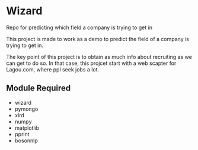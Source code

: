 # Wizard
Repo for predicting which field a company is trying to get in

This project is made to work as a demo to predict the field of a company is trying to get in. 

The key point of this project is to obtain as much info about recruiting as we can get to do so. In that case, this projcet start with a web scapter for Lagou.com, where ppl seek jobs a lot.


## Module Required
- wizard
- pymongo
- xlrd
- numpy
- matplotlib
- pprint
- bosonnlp